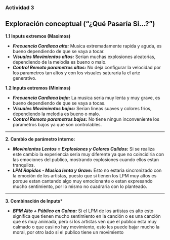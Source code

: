 ### Actividad 3

## Exploración conceptual (“¿Qué Pasaría Si…?”)

**1.1 Inputs extremos (Maximos)**
- ***Frecuencia Cardiaca alta:*** Musica extremadamente rapida y aguda, es bueno dependiendo de que se vaya a tocar.
- ***Visuales Movimientos altos:*** Serian muchas explosiones aleatorias, dependiendo de la melodia es bueno o malo.
- ***Control Remoto parametros altos:*** No deja configurar la velocidad por los parametros tan altos y con los visuales saturaria la el arte generativo.

**1.2 Inputs extremos (Minimos)**
- ***Frecuencia Cardiaca baja:*** La musica seria muy lenta y muy grave, es bueno dependiendo de que se vaya a tocas.
- ***Visuales Movimientos bajos:*** Serian lineas suaves y colores frios, dependiendo la melodia es bueno o malo.
- ***Control Remoto parametros bajos:*** No tiene ningun inconveniente los parametros bajos ya que son controlables.

_______________________________________________________

**2. Cambio de parámetro interno:**
- ***Movimientos Lentos = Explosiones y Colores Calidos:*** Si se realiza este cambio la experiencia seria muy diferente ya que no coincidiria con las emociones del publico, mostrando explosiones cuando ellos estan tranquilos.
- ***LPM Rapidos - Musica lenta y Grave:*** Esto no estaria sincronizado con la emoción de los artistas, puesto que si tienen los LPM muy altos es porque estan cantando algo muy emocionante o estan expresando mucho sentimiento, por lo mismo no cuadraria con lo planteado.

_________________________________________________________

**3. Combinación de Inputs***
- ***BPM Alto + Público en Calma:*** Si el LPM de los artistas es alto esto significa que tienen mucho sentimiento en la canción o es una canción que es muy animada, pero si los artistas ven que el publico esta muy calmado o que casi no hay movimiento, esto les puede bajar mucho la moral, por otro lado si el publico tiene un movimiento





































































